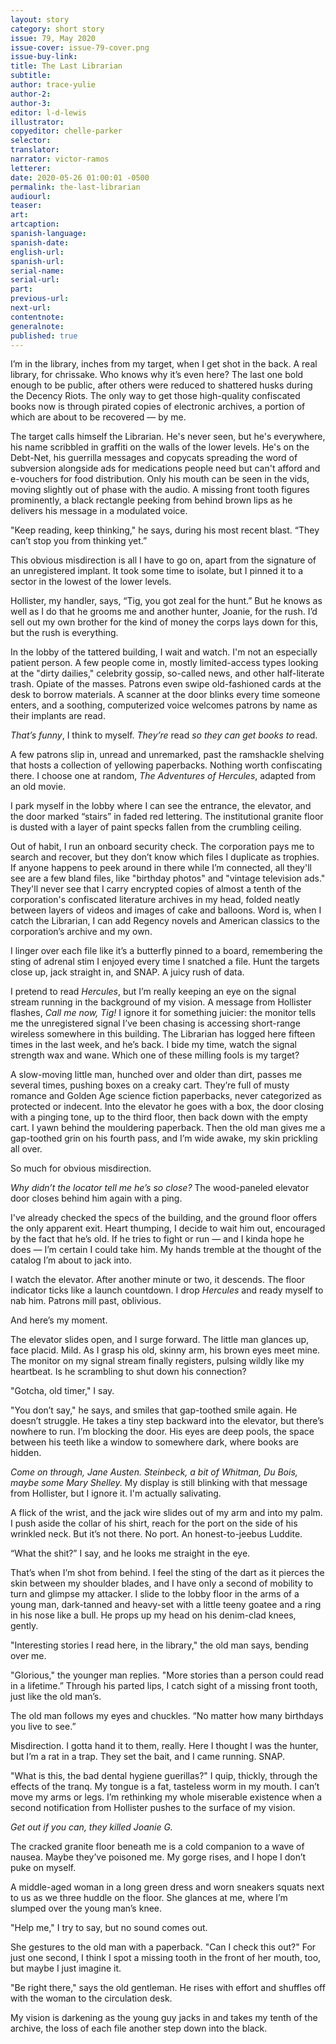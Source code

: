 ```yaml
---
layout: story
category: short story
issue: 79, May 2020
issue-cover: issue-79-cover.png
issue-buy-link:
title: The Last Librarian
subtitle:
author: trace-yulie
author-2:
author-3:
editor: l-d-lewis
illustrator:
copyeditor: chelle-parker
selector:
translator:
narrator: victor-ramos
letterer:
date: 2020-05-26 01:00:01 -0500
permalink: the-last-librarian
audiourl:
teaser:
art:
artcaption:
spanish-language:
spanish-date:
english-url:
spanish-url:
serial-name:
serial-url:
part:
previous-url:
next-url:
contentnote:
generalnote:
published: true
---
```

I’m in the library, inches from my target, when I get shot in the back. A real library, for chrissake. Who knows why it’s even here? The last one bold enough to be public, after others were reduced to shattered husks during the Decency Riots. The only way to get those high-quality confiscated books now is through pirated copies of electronic archives, a portion of which are about to be recovered — by me.

The target calls himself the Librarian. He's never seen, but he's everywhere, his name scribbled in graffiti on the walls of the lower levels. He's on the Debt-Net, his guerrilla messages and copycats spreading the word of subversion alongside ads for medications people need but can't afford and e-vouchers for food distribution. Only his mouth can be seen in the vids, moving slightly out of phase with the audio. A missing front tooth figures prominently, a black rectangle peeking from behind brown lips as he delivers his message in a modulated voice.

"Keep reading, keep thinking," he says, during his most recent blast. “They can’t stop you from thinking yet.”

This obvious misdirection is all I have to go on, apart from the signature of an unregistered implant. It took some time to isolate, but I pinned it to a sector in the lowest of the lower levels.

Hollister, my handler, says, “Tig, you got zeal for the hunt.” But he knows as well as I do that he grooms me and another hunter, Joanie, for the rush. I’d sell out my own brother for the kind of money the corps lays down for this, but the rush is everything.

In the lobby of the tattered building, I wait and watch. I'm not an especially patient person. A few people come in, mostly limited-access types looking at the "dirty dailies," celebrity gossip, so-called news, and other half-literate trash. Opiate of the masses. Patrons even swipe old-fashioned cards at the desk to borrow materials. A scanner at the door blinks every time someone enters, and a soothing, computerized voice welcomes patrons by name as their implants are read.

_That’s funny_, I think to myself. _They’re_ read _so they can get books to_ read.

A few patrons slip in, unread and unremarked, past the ramshackle shelving that hosts a collection of yellowing paperbacks. Nothing worth confiscating there. I choose one at random, _The Adventures of Hercules_, adapted from an old movie.

I park myself in the lobby where I can see the entrance, the elevator, and the door marked “stairs” in faded red lettering. The institutional granite floor is dusted with a layer of paint specks fallen from the crumbling ceiling.

Out of habit, I run an onboard security check. The corporation pays me to search and recover, but they don’t know which files I duplicate as trophies. If anyone happens to peek around in there while I’m connected, all they'll see are a few bland files, like "birthday photos" and "vintage television ads." They'll never see that I carry encrypted copies of almost a tenth of the corporation's confiscated literature archives in my head, folded neatly between layers of videos and images of cake and balloons. Word is, when I catch the Librarian, I can add Regency novels and American classics to the corporation’s archive and my own.

I linger over each file like it’s a butterfly pinned to a board, remembering the sting of adrenal stim I enjoyed every time I snatched a file. Hunt the targets close up, jack straight in, and SNAP. A juicy rush of data.

I pretend to read _Hercules_, but I’m really keeping an eye on the signal stream running in the background of my vision. A message from Hollister flashes, _Call me now, Tig!_ I ignore it for something juicier: the monitor tells me the unregistered signal I’ve been chasing is accessing short-range wireless somewhere in this building. The Librarian has logged here fifteen times in the last week, and he’s back. I bide my time, watch the signal strength wax and wane. Which one of these milling fools is my target?

A slow-moving little man, hunched over and older than dirt, passes me several times, pushing boxes on a creaky cart. They’re full of musty romance and Golden Age science fiction paperbacks, never categorized as protected or indecent. Into the elevator he goes with a box, the door closing with a pinging tone, up to the third floor, then back down with the empty cart. I yawn behind the mouldering paperback. Then the old man gives me a gap-toothed grin on his fourth pass, and I’m wide awake, my skin prickling all over.

So much for obvious misdirection.

_Why didn’t the locator tell me he’s so close?_ The wood-paneled elevator door closes behind him again with a ping.

I've already checked the specs of the building, and the ground floor offers the only apparent exit. Heart thumping, I decide to wait him out, encouraged by the fact that he’s old. If he tries to fight or run — and I kinda hope he does — I’m certain I could take him. My hands tremble at the thought of the catalog I’m about to jack into.

I watch the elevator. After another minute or two, it descends. The floor indicator ticks like a launch countdown. I drop _Hercules_ and ready myself to nab him. Patrons mill past, oblivious.

And here’s my moment.

The elevator slides open, and I surge forward. The little man glances up, face placid. Mild. As I grasp his old, skinny arm, his brown eyes meet mine. The monitor on my signal stream finally registers, pulsing wildly like my heartbeat. Is he scrambling to shut down his connection?

"Gotcha, old timer," I say.

"You don’t say," he says, and smiles that gap-toothed smile again. He doesn’t struggle. He takes a tiny step backward into the elevator, but there’s nowhere to run. I’m blocking the door. His eyes are deep pools, the space between his teeth like a window to somewhere dark, where books are hidden.

_Come on through, Jane Austen. Steinbeck, a bit of Whitman, Du Bois, maybe some Mary Shelley._ My display is still blinking with that message from Hollister, but I ignore it. I'm actually salivating.

A flick of the wrist, and the jack wire slides out of my arm and into my palm. I push aside the collar of his shirt, reach for the port on the side of his wrinkled neck. But it’s not there. No port. An honest-to-jeebus Luddite.

“What the shit?” I say, and he looks me straight in the eye.

That’s when I’m shot from behind. I feel the sting of the dart as it pierces the skin between my shoulder blades, and I have only a second of mobility to turn and glimpse my attacker. I slide to the lobby floor in the arms of a young man, dark-tanned and heavy-set with a little teeny goatee and a ring in his nose like a bull. He props up my head on his denim-clad knees, gently.

"Interesting stories I read here, in the library," the old man says, bending over me.

"Glorious," the younger man replies. "More stories than a person could read in a lifetime.” Through his parted lips, I catch sight of a missing front tooth, just like the old man’s.

The old man follows my eyes and chuckles.  “No matter how many birthdays you live to see.”

Misdirection. I gotta hand it to them, really. Here I thought I was the hunter, but I’m a rat in a trap. They set the bait, and I came running. SNAP.

"What is this, the bad dental hygiene guerillas?" I quip, thickly, through the effects of the tranq. My tongue is a fat, tasteless worm in my mouth. I can’t move my arms or legs. I’m rethinking my whole miserable existence when a second notification from Hollister pushes to the surface of my vision.

 _Get out if you can, they killed Joanie G._

The cracked granite floor beneath me is a cold companion to a wave of nausea. Maybe they’ve poisoned me. My gorge rises, and I hope I don’t puke on myself.

A middle-aged woman in a long green dress and worn sneakers squats next to us as we three huddle on the floor. She glances at me, where I’m slumped over the young man’s knee.

"Help me," I try to say, but no sound comes out.

She gestures to the old man with a paperback. "Can I check this out?" For just one second, I think I spot a missing tooth in the front of her mouth, too, but maybe I just imagine it.

"Be right there," says the old gentleman. He rises with effort and shuffles off with the woman to the circulation desk.

My vision is darkening as the young guy jacks in and takes my tenth of the archive, the loss of each file another step down into the black.
